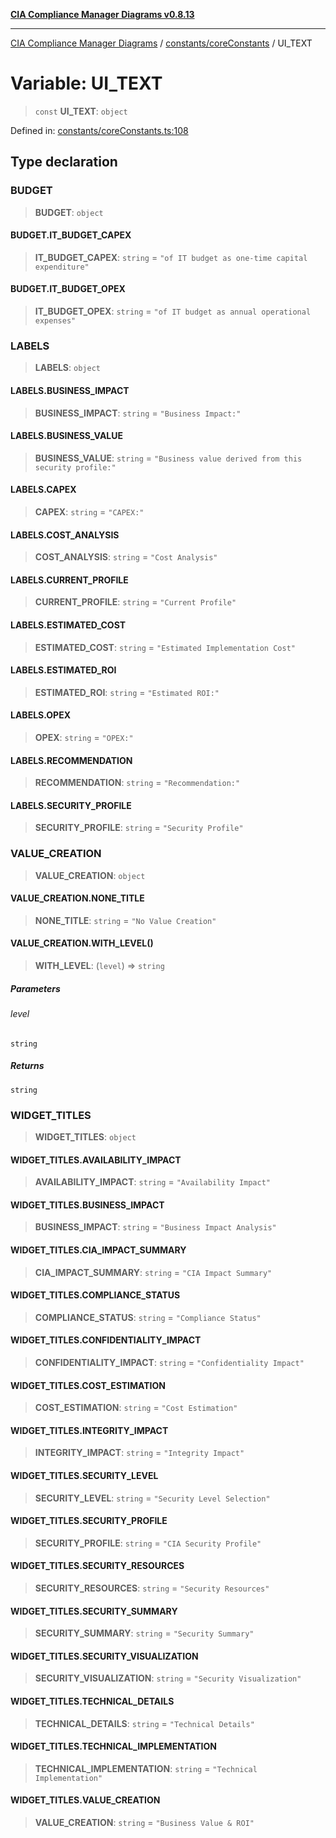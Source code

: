 [**CIA Compliance Manager Diagrams v0.8.13**](../../../README.md)

***

[CIA Compliance Manager Diagrams](../../../modules.md) / [constants/coreConstants](../README.md) / UI\_TEXT

# Variable: UI\_TEXT

> `const` **UI\_TEXT**: `object`

Defined in: [constants/coreConstants.ts:108](https://github.com/Hack23/cia-compliance-manager/blob/2f6ce8651c6fa9a0d9c8860576f0ee67ef038efd/src/constants/coreConstants.ts#L108)

## Type declaration

### BUDGET

> **BUDGET**: `object`

#### BUDGET.IT\_BUDGET\_CAPEX

> **IT\_BUDGET\_CAPEX**: `string` = `"of IT budget as one-time capital expenditure"`

#### BUDGET.IT\_BUDGET\_OPEX

> **IT\_BUDGET\_OPEX**: `string` = `"of IT budget as annual operational expenses"`

### LABELS

> **LABELS**: `object`

#### LABELS.BUSINESS\_IMPACT

> **BUSINESS\_IMPACT**: `string` = `"Business Impact:"`

#### LABELS.BUSINESS\_VALUE

> **BUSINESS\_VALUE**: `string` = `"Business value derived from this security profile:"`

#### LABELS.CAPEX

> **CAPEX**: `string` = `"CAPEX:"`

#### LABELS.COST\_ANALYSIS

> **COST\_ANALYSIS**: `string` = `"Cost Analysis"`

#### LABELS.CURRENT\_PROFILE

> **CURRENT\_PROFILE**: `string` = `"Current Profile"`

#### LABELS.ESTIMATED\_COST

> **ESTIMATED\_COST**: `string` = `"Estimated Implementation Cost"`

#### LABELS.ESTIMATED\_ROI

> **ESTIMATED\_ROI**: `string` = `"Estimated ROI:"`

#### LABELS.OPEX

> **OPEX**: `string` = `"OPEX:"`

#### LABELS.RECOMMENDATION

> **RECOMMENDATION**: `string` = `"Recommendation:"`

#### LABELS.SECURITY\_PROFILE

> **SECURITY\_PROFILE**: `string` = `"Security Profile"`

### VALUE\_CREATION

> **VALUE\_CREATION**: `object`

#### VALUE\_CREATION.NONE\_TITLE

> **NONE\_TITLE**: `string` = `"No Value Creation"`

#### VALUE\_CREATION.WITH\_LEVEL()

> **WITH\_LEVEL**: (`level`) => `string`

##### Parameters

###### level

`string`

##### Returns

`string`

### WIDGET\_TITLES

> **WIDGET\_TITLES**: `object`

#### WIDGET\_TITLES.AVAILABILITY\_IMPACT

> **AVAILABILITY\_IMPACT**: `string` = `"Availability Impact"`

#### WIDGET\_TITLES.BUSINESS\_IMPACT

> **BUSINESS\_IMPACT**: `string` = `"Business Impact Analysis"`

#### WIDGET\_TITLES.CIA\_IMPACT\_SUMMARY

> **CIA\_IMPACT\_SUMMARY**: `string` = `"CIA Impact Summary"`

#### WIDGET\_TITLES.COMPLIANCE\_STATUS

> **COMPLIANCE\_STATUS**: `string` = `"Compliance Status"`

#### WIDGET\_TITLES.CONFIDENTIALITY\_IMPACT

> **CONFIDENTIALITY\_IMPACT**: `string` = `"Confidentiality Impact"`

#### WIDGET\_TITLES.COST\_ESTIMATION

> **COST\_ESTIMATION**: `string` = `"Cost Estimation"`

#### WIDGET\_TITLES.INTEGRITY\_IMPACT

> **INTEGRITY\_IMPACT**: `string` = `"Integrity Impact"`

#### WIDGET\_TITLES.SECURITY\_LEVEL

> **SECURITY\_LEVEL**: `string` = `"Security Level Selection"`

#### WIDGET\_TITLES.SECURITY\_PROFILE

> **SECURITY\_PROFILE**: `string` = `"CIA Security Profile"`

#### WIDGET\_TITLES.SECURITY\_RESOURCES

> **SECURITY\_RESOURCES**: `string` = `"Security Resources"`

#### WIDGET\_TITLES.SECURITY\_SUMMARY

> **SECURITY\_SUMMARY**: `string` = `"Security Summary"`

#### WIDGET\_TITLES.SECURITY\_VISUALIZATION

> **SECURITY\_VISUALIZATION**: `string` = `"Security Visualization"`

#### WIDGET\_TITLES.TECHNICAL\_DETAILS

> **TECHNICAL\_DETAILS**: `string` = `"Technical Details"`

#### WIDGET\_TITLES.TECHNICAL\_IMPLEMENTATION

> **TECHNICAL\_IMPLEMENTATION**: `string` = `"Technical Implementation"`

#### WIDGET\_TITLES.VALUE\_CREATION

> **VALUE\_CREATION**: `string` = `"Business Value & ROI"`
